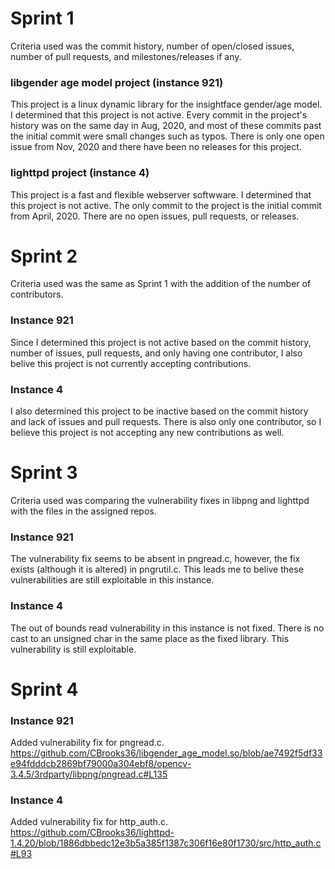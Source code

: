 # Sprint 1

Criteria used was the commit history, number of open/closed issues, number of pull requests, and milestones/releases if any.

### libgender age model project (instance 921)
This project is a linux dynamic library for the insightface gender/age model. 
I determined that this project is not active. Every commit in the project's history was on the same day in Aug, 2020, and most of these commits
past the initial commit were small changes such as typos. There is only one open issue from Nov, 2020 and there have been no releases for this project.

### lighttpd project (instance 4)
This project is a fast and flexible webserver softwware.
I determined that this project is not active. The only commit to the project is the initial commit from April, 2020. There are no open issues, pull
requests, or releases.

# Sprint 2

Criteria used was the same as Sprint 1 with the addition of the number of contributors.

### Instance 921
Since I determined this project is not active based on the commit history, number of issues, pull requests, and only having one contributor, I also
belive this project is not currently accepting contributions.

### Instance 4
I also determined this project to be inactive based on the commit history and lack of issues and pull requests. There is also only one contributor, so 
I believe this project is not accepting any new contributions as well.

# Sprint 3

Criteria used was comparing the vulnerability fixes in libpng and lighttpd with the files in the assigned repos.

### Instance 921
The vulnerability fix seems to be absent in pngread.c, however, the fix exists (although it is altered) in pngrutil.c. This leads me to belive these
vulnerabilities are still exploitable in this instance.

### Instance 4
The out of bounds read vulnerability in this instance is not fixed. There is no cast to an unsigned char in the same place as the fixed library. This
vulnerability is still exploitable.

# Sprint 4

### Instance 921
Added vulnerability fix for pngread.c.
https://github.com/CBrooks36/libgender_age_model.so/blob/ae7492f5df33e94fdddcb2869bf79000a304ebf8/opencv-3.4.5/3rdparty/libpng/pngread.c#L135

### Instance 4
Added vulnerability fix for http_auth.c.
https://github.com/CBrooks36/lighttpd-1.4.20/blob/1886dbbedc12e3b5a385f1387c306f16e80f1730/src/http_auth.c#L93
